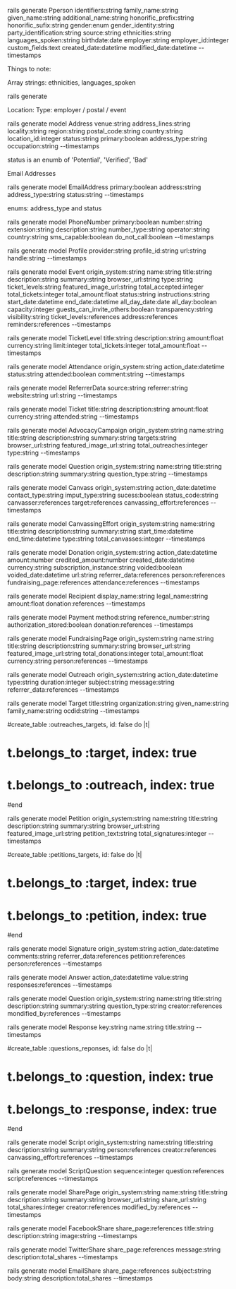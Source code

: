 
rails generate Pperson identifiers:string family_name:string given_name:string additional_name:string honorific_prefix:string honorific_sufix:string gender:enum gender_identity:string party_identification:string source:string ethnicities:string languages_spoken:string birthdate:date employer:string employer_id:integer custom_fields:text created_date:datetime modified_date:datetime --timestamps




Things to note:

Array strings: ethnicities, languages_spoken

rails generate


Location:
Type: employer / postal / event

rails generate model Address venue:string address_lines:string locality:string region:string postal_code:string country:string location_id:integer status:string primary:boolean address_type:string occupation:string --timestamps

status is an enumb of 'Potential', 'Verified', 'Bad'

Email Addresses




rails generate model EmailAddress primary:boolean address:string address_type:string status:string --timestamps

enums: address_type and status

rails generate model PhoneNumber primary:boolean number:string extension:string description:string number_type:string operator:string country:string sms_capable:boolean do_not_call:boolean --timestamps


rails generate model Profile provider:string profile_id:string url:string handle:string --timestamps



rails generate model Event origin_system:string name:string title:string description:string summary:string browser_url:string type:string ticket_levels:string featured_image_url:string total_accepted:integer total_tickets:integer total_amount:float status:string instructions:string start_date:datetime end_date:datetime all_day_date:date all_day:boolean capacity:integer guests_can_invite_others:boolean transparency:string visibility:string ticket_levels:references address:references reminders:references  --timestamps

rails generate model TicketLevel title:string description:string amount:float currency:string limit:integer total_tickets:integer total_amount:float --timestamps

rails generate model Attendance origin_system:string action_date:datetime status:string attended:boolean comment:string --timestamps

rails generate model ReferrerData source:string referrer:string website:string url:string --timestamps

rails generate model Ticket title:string description:string amount:float currency:string attended:string --timestamps

rails generate model AdvocacyCampaign origin_system:string name:string title:string description:string summary:string targets:string browser_url:string featured_image_url:string total_outreaches:integer type:string --timestamps


rails generate model Question origin_system:string name:string title:string description:string summary:string question_type:string --timestamps

rails generate model Canvass origin_system:string action_date:datetime contact_type:string imput_type:string sucess:boolean status_code:string
canvasser:references target:references canvassing_effort:references --timestamps

rails generate model CanvassingEffort origin_system:string name:string title:string description:string summary:string start_time:datetime end_time:datetime type:string total_canvasses:integer --timestamps


rails generate model Donation origin_system:string action_date:datetime amount:number credited_amount:number created_date:datetime currency:string subscription_instance:string voided:boolean voided_date:datetime url:string referrer_data:references person:references fundraising_page:references attendance:references --timestamps

rails generate model Recipient display_name:string legal_name:string amount:float donation:references --timestamps

rails generate model Payment method:string reference_number:string authorization_stored:boolean donation:references --timestamps

rails generate model FundraisingPage origin_system:string name:string title:string description:string summary:string browser_url:string featured_image_url:string total_donations:integer total_amount:float currency:string person:references --timestamps

rails generate model Outreach origin_system:string action_date:datetime type:string duration:integer subject:string message:string referrer_data:references --timestamps

rails generate model Target title:string organization:string given_name:string family_name:string ocdid:string --timestamps

#create_table :outreaches_targets, id: false do |t|
#  t.belongs_to :target, index: true
#  t.belongs_to :outreach, index: true
#end


rails generate model Petition origin_system:string name:string title:string description:string summary:string browser_url:string featured_image_url:string petition_text:string total_signatures:integer --timestamps

#create_table :petitions_targets, id: false do |t|
#  t.belongs_to :target, index: true
#  t.belongs_to :petition, index: true
#end

rails generate model Signature origin_system:string action_date:datetime comments:string referrer_data:references petition:references person:references --timestamps

rails generate model Answer action_date:datetime value:string responses:references --timestamps

rails generate model Question origin_system:string name:string title:string description:string summary:string question_type:string creator:references mondified_by:references --timestamps

rails generate model Response key:string name:string title:string --timestamps

#create_table :questions_reponses, id: false do |t|
#  t.belongs_to :question, index: true
#  t.belongs_to :response, index: true
#end

rails generate model Script origin_system:string name:string title:string description:string summary:string person:references creator:references canvassing_effort:references --timestamps


rails generate model ScriptQuestion sequence:integer question:references script:references --timestamps



rails generate model SharePage origin_system:string name:string title:string description:string summary:string browser_url:string share_url:string total_shares:integer creator:references modified_by:references --timestamps

rails generate model FacebookShare share_page:references title:string description:string image:string --timestamps

rails generate model TwitterShare share_page:references message:string description:total_shares --timestamps

rails generate model EmailShare share_page:references subject:string body:string description:total_shares --timestamps
